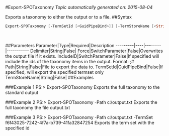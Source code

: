 #Export-SPOTaxonomy
*Topic automatically generated on: 2015-08-04*

Exports a taxonomy to either the output or to a file.
##Syntax
```powershell
Export-SPOTaxonomy [-TermSetId [<GuidPipeBind>]] [-TermStoreName [<String>]] [-IncludeID [<SwitchParameter>]] [-Path [<String>]] [-Force [<SwitchParameter>]] [-Delimiter [<String>]]
```
&nbsp;

##Parameters
Parameter|Type|Required|Description
---------|----|--------|-----------
Delimiter|String|False|
Force|SwitchParameter|False|Overwrites the output file if it exists.
IncludeID|SwitchParameter|False|If specified will include the ids of the taxonomy items in the output. Format: <label>;#<guid>
Path|String|False|File to export the data to.
TermSetId|GuidPipeBind|False|If specified, will export the specified termset only
TermStoreName|String|False|
##Examples

###Example 1
    PS:> Export-SPOTaxonomy
Exports the full taxonomy to the standard output

###Example 2
    PS:> Export-SPOTaxonomy -Path c:\output.txt
Exports the full taxonomy the file output.txt

###Example 3
    PS:> Export-SPOTaxonomy -Path c:\output.txt -TermSet f6f43025-7242-4f7a-b739-41fa32847254 
Exports the term set with the specified id
